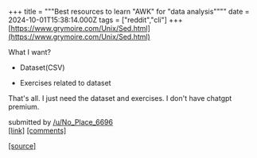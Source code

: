 +++
title = """Best resources to learn "AWK" for "data analysis""""
date = 2024-10-01T15:38:14.000Z
tags = ["reddit","cli"]
+++
[https://www.grymoire.com/Unix/Sed.html](https://www.grymoire.com/Unix/Sed.html)

What I want?

*   Dataset(CSV)
    
*   Exercises related to dataset
    

That's all. I just need the dataset and exercises. I don't have chatgpt premium.

submitted by [/u/No\_Place\_6696](https://www.reddit.com/user/No_Place_6696)  
[\[link\]](https://www.reddit.com/r/commandline/comments/1ftr3xe/best_resources_to_learn_awk_for_data_analysis/) [\[comments\]](https://www.reddit.com/r/commandline/comments/1ftr3xe/best_resources_to_learn_awk_for_data_analysis/)

[[source]](https://www.reddit.com/r/commandline/comments/1ftr3xe/best_resources_to_learn_awk_for_data_analysis/)
